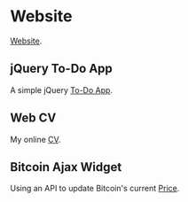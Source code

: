# Website
[Website](http://yannisspyrou.co.uk).


## jQuery To-Do App

A simple jQuery [To-Do App](http://yannisspyrou.co.uk/todos).


## Web CV

My online [CV](http://yannisspyrou.co.uk/todos/cv).


## Bitcoin Ajax Widget

Using an API to update Bitcoin's current [Price](http://yannisspyrou.co.uk/todos/bitcoin).
